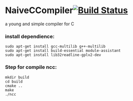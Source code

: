 # NaiveCCompiler[![Build Status](https://travis-ci.org/crisb-DUT/NaiveCCompiler.svg?branch=master)](https://travis-ci.org/crisb-DUT/NaiveCCompiler)
a young and simple compiler for C
### install dependience:
```
sudo apt-get install gcc-multilib g++-multilib  
sudo apt-get install build-essential module-assistant 
sudo apt-get install lib32readline-gplv2-dev
```

### Step for compile ncc:
```
mkdir build
cd build
cmake ..
make
./ncc
```
